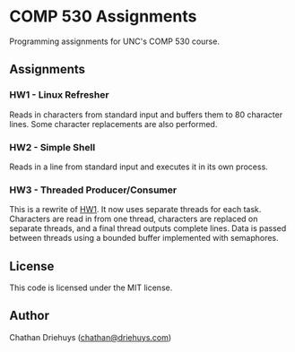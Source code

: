 # COMP 530 Assignments

Programming assignments for UNC's COMP 530 course.


## Assignments

### HW1 - Linux Refresher

Reads in characters from standard input and buffers them to 80 character lines. Some character replacements are also performed.

### HW2 - Simple Shell

Reads in a line from standard input and executes it in its own process.

### HW3 - Threaded Producer/Consumer

This is a rewrite of [HW1](#hw1---linux-refresher). It now uses separate threads for each task. Characters are read in from one thread, characters are replaced on separate threads, and a final thread outputs complete lines. Data is passed between threads using a bounded buffer implemented with semaphores.


## License

This code is licensed under the MIT license.


## Author

Chathan Driehuys (chathan@driehuys.com)
